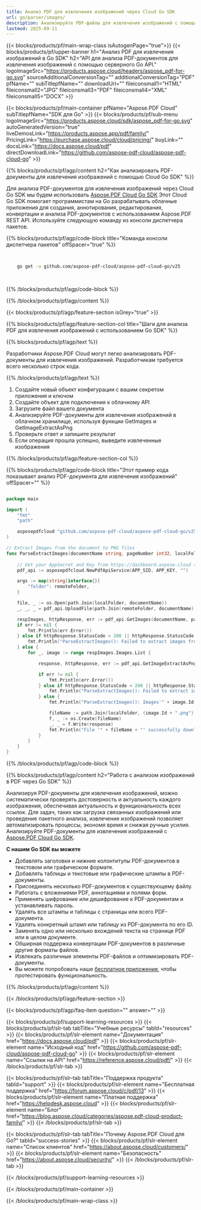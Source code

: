 ```yaml
---
title: Анализ PDF для извлечения изображений через Cloud Go SDK
url: go/parser/images/
description: Анализируйте PDF-файлы для извлечения изображений с помощью Aspose.PDF Cloud SDK для Go. Повышайте индексируемость и обнаруживаемость.
lastmod: 2025-09-11
---
```


{{< blocks/products/pf/main-wrap-class isAutogenPage="true">}}
{{< blocks/products/pf/upper-banner h1="Анализ PDF для извлечения изображений в Go SDK" h2="API для анализа PDF-документов для извлечения изображений с помощью серверного Go API." logoImageSrc="https://products.aspose.cloud/headers/aspose_pdf-for-go.svg" sourceAdditionalConversionTag="" additionalConversionTag="PDF" pfName="" subTitlepfName="" downloadUrl="" fileiconsmall1="HTML" fileiconsmall2="JPG" fileiconsmall3="PDF" fileiconsmall4="XML" fileiconsmall5="DOCX" >}}

{{< blocks/products/pf/main-container pfName="Aspose.PDF Cloud" subTitlepfName="SDK для Go" >}}
{{< blocks/products/pf/sub-menu logoImageSrc="https://products.aspose.cloud/sdk/aspose_pdf-for-go.svg"
autoGeneratedVersion="true"
liveDemosLink="https://products.aspose.app/pdf/family/" PricingLink="https://purchase.aspose.cloud/cloud/pricing/" buyLink="" docsLink="https://docs.aspose.cloud/pdf"  directDownloadLink="https://github.com/aspose-pdf-cloud/aspose-pdf-cloud-go" >}}

{{% blocks/products/pf/agp/content h2="Как анализировать PDF-документы для извлечения изображений с помощью Cloud Go SDK" %}}

Для анализа PDF-документов для извлечения изображений через Cloud Go SDK мы будем использовать
[Aspose.PDF Cloud Go SDK](https://products.aspose.cloud/pdf/go/)
Этот Cloud Go SDK помогает программистам на Go разрабатывать облачные приложения для создания, аннотирования, редактирования, конвертации и анализа PDF-документов с использованием Aspose.PDF REST API. Используйте следующую команду из консоли диспетчера пакетов.

{{% blocks/products/pf/agp/code-block title="Команда консоли диспетчера пакетов" offSpacer="true" %}}

```bash

     
    go get -u github.com/aspose-pdf-cloud/aspose-pdf-cloud-go/v25
     
     

```

{{% /blocks/products/pf/agp/code-block %}}

{{% /blocks/products/pf/agp/content %}}

{{< blocks/products/pf/agp/feature-section isGrey="true" >}}

{{% blocks/products/pf/agp/feature-section-col title="Шаги для анализа PDF для извлечения изображений с использованием Go SDK" %}}

{{% blocks/products/pf/agp/text %}}

Разработчики Aspose.PDF Cloud могут легко анализировать PDF-документы для извлечения изображений. Разработчикам требуется всего несколько строк кода.

{{% /blocks/products/pf/agp/text %}}

1. Создайте новый объект конфигурации с вашим секретом приложения и ключом
1. Создайте объект для подключения к облачному API
1. Загрузите файл вашего документа
1. Анализируйте PDF-документы для извлечения изображений в облачном хранилище, используя функции GetImages и GetImageExtractAsPng
1. Проверьте ответ и запишите результат
1. Если операция прошла успешно, выведите извлеченные изображения

{{% /blocks/products/pf/agp/feature-section-col %}}

{{% blocks/products/pf/agp/code-block title="Этот пример кода показывает анализ PDF-документа для извлечения изображений" offSpacer="" %}}

```go

package main

import (
	"fmt"
	"path"

	asposepdfcloud "github.com/aspose-pdf-cloud/aspose-pdf-cloud-go/v25"
)

// Extract Images from the document to PNG files
func ParseExtractImages(documentName string, pageNumber int32, localFolder string, remoteFolder string) {
	
	// Get your AppSecret and Key from https://dashboard.aspose.cloud (free registration required).
	pdf_api := asposepdfcloud.NewPdfApiService(APP_SID, APP_KEY, "")

	args := map[string]interface{}{
		"folder": remoteFolder,
	}

	file, _ := os.Open(path.Join(localFolder, documentName))	
	_, _, _ = pdf_api.UploadFile(path.Join(remoteFolder, documentName), file, args)

	respImages, httpResponse, err := pdf_api.GetImages(documentName, pageNumber, args)
	if err != nil {
		fmt.Println(err.Error())
	} else if httpResponse.StatusCode < 200 || httpResponse.StatusCode > 299 {
		fmt.Println("ParseExtractImages(): Failed to extract images from the page of document.")
	} else {
		for _, image := range respImages.Images.List {

			response, httpResponse, err := pdf_api.GetImageExtractAsPng(documentName, image.Id, args)

			if err != nil {
				fmt.Println(err.Error())
			} else if httpResponse.StatusCode < 200 || httpResponse.StatusCode > 299 {
				fmt.Println("ParseExtractImages(): Failed to extract image.")
			} else {
				fmt.Println("ParseExtractImages(): Images'" + image.Id + "' successfully extracted from the page of document.")

				fileName := path.Join(localFolder, (image.Id + ".png"))
				f, _ := os.Create(fileName)
				_, _ = f.Write(response)
				fmt.Println("File '" + fileName + "' successfully downloaded.")
			}
		}
	}
}

```

{{% /blocks/products/pf/agp/code-block %}}

{{% blocks/products/pf/agp/content h2="Работа с анализом изображений в PDF через Go SDK" %}}

Анализируя PDF-документы для извлечения изображений, можно систематически проверять достоверность и актуальность каждого изображения, обеспечивая актуальность и функциональность всех ссылок. Для задач, таких как загрузка связанных изображений или проведение пакетного анализа, извлечение изображений позволяет автоматизировать процессы, экономя время и снижая ручные усилия.
Анализируйте PDF-документы для извлечения изображений с [Aspose.PDF Cloud Go SDK](https://products.aspose.cloud/pdf/go/).

**С нашим Go SDK вы можете**

+ Добавлять заголовки и нижние колонтитулы PDF-документов в текстовом или графическом формате.
+ Добавлять таблицы и текстовые или графические штампы в PDF-документы.
+ Присоединять несколько PDF-документов к существующему файлу.
+ Работать с вложениями PDF, аннотациями и полями форм.
+ Применять шифрование или дешифрование к PDF-документам и устанавливать пароль.
+ Удалять все штампы и таблицы с страницы или всего PDF-документа.
+ Удалять конкретный штамп или таблицу из PDF-документа по его ID.
+ Заменять одно или несколько вхождений текста на странице PDF или в целом документе.
+ Обширная поддержка конвертации PDF-документов в различные другие форматы файлов.
+ Извлекать различные элементы PDF-файлов и оптимизировать PDF-документы.
+ Вы можете попробовать наше [бесплатное приложение](https://products.aspose.app/pdf/), чтобы протестировать функциональность.

{{% /blocks/products/pf/agp/content %}}

{{< /blocks/products/pf/agp/feature-section >}}

{{< blocks/products/pf/agp/faq-item question="" answer="" >}}

{{< blocks/products/pf/support-learning-resources >}}
{{< blocks/products/pf/slr-tab tabTitle="Учебные ресурсы" tabId="resources" >}}
{{< blocks/products/pf/slr-element name="Документация" href="https://docs.aspose.cloud/pdf" >}}
{{< blocks/products/pf/slr-element name="Исходный код" href="https://github.com/aspose-pdf-cloud/aspose-pdf-cloud-go" >}}
{{< blocks/products/pf/slr-element name="Ссылки на API" href="https://reference.aspose.cloud/pdf/" >}}
{{< /blocks/products/pf/slr-tab >}}

{{< blocks/products/pf/slr-tab tabTitle="Поддержка продукта" tabId="support" >}}
{{< blocks/products/pf/slr-element name="Бесплатная поддержка" href="https://forum.aspose.cloud/c/pdf/13" >}}
{{< blocks/products/pf/slr-element name="Платная поддержка" href="https://helpdesk.aspose.cloud" >}}
{{< blocks/products/pf/slr-element name="Блог" href="https://blog.aspose.cloud/categories/aspose.pdf-cloud-product-family/" >}}
{{< /blocks/products/pf/slr-tab >}}

{{< blocks/products/pf/slr-tab tabTitle="Почему Aspose.PDF Cloud для Go?" tabId="success-stories" >}}
{{< blocks/products/pf/slr-element name="Список клиентов" href="https://about.aspose.cloud/customers/" >}}
{{< blocks/products/pf/slr-element name="Безопасность" href="https://about.aspose.cloud/security/" >}}
{{< /blocks/products/pf/slr-tab >}}

{{< /blocks/products/pf/support-learning-resources >}}

{{< /blocks/products/pf/main-container >}}

{{< /blocks/products/pf/main-wrap-class >}}



